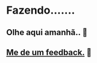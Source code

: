 # Fazendo.......
## Olhe aqui amanhã.. :purple_heart:
## [Me de um feedback.](https://twitch.tv/freazesss) :purple_heart:
